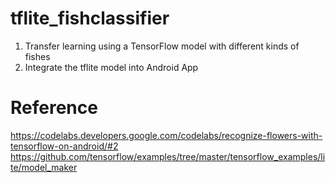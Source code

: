 # tflite_fishclassifier
1) Transfer learning using a TensorFlow model with different kinds of fishes
2) Integrate the tflite model into Android App

# Reference
https://codelabs.developers.google.com/codelabs/recognize-flowers-with-tensorflow-on-android/#2
https://github.com/tensorflow/examples/tree/master/tensorflow_examples/lite/model_maker
